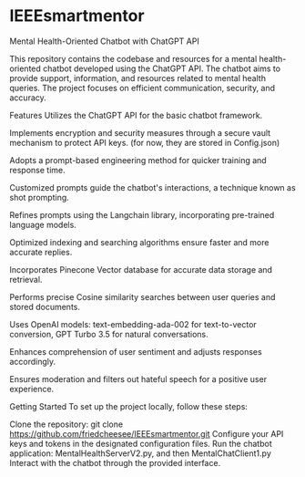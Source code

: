 # IEEEsmartmentor
Mental Health-Oriented Chatbot with ChatGPT API

This repository contains the codebase and resources for a mental health-oriented chatbot developed using the ChatGPT API. The chatbot aims to provide support, information, and resources related to mental health queries. The project focuses on efficient communication, security, and accuracy.

Features
Utilizes the ChatGPT API for the basic chatbot framework.

Implements encryption and security measures through a secure vault mechanism to protect API keys. (for now, they are stored in Config.json)

Adopts a prompt-based engineering method for quicker training and response time.

Customized prompts guide the chatbot's interactions, a technique known as shot prompting.

Refines prompts using the Langchain library, incorporating pre-trained language models.

Optimized indexing and searching algorithms ensure faster and more accurate replies.

Incorporates Pinecone Vector database for accurate data storage and retrieval.

Performs precise Cosine similarity searches between user queries and stored documents.

Uses OpenAI models: text-embedding-ada-002 for text-to-vector conversion, GPT Turbo 3.5 for natural conversations.

Enhances comprehension of user sentiment and adjusts responses accordingly.

Ensures moderation and filters out hateful speech for a positive user experience.

Getting Started
To set up the project locally, follow these steps:

Clone the repository: git clone https://github.com/friedcheesee/IEEEsmartmentor.git
Configure your API keys and tokens in the designated configuration files.
Run the chatbot application: MentalHealthServerV2.py, and then MentalChatClient1.py
Interact with the chatbot through the provided interface.
